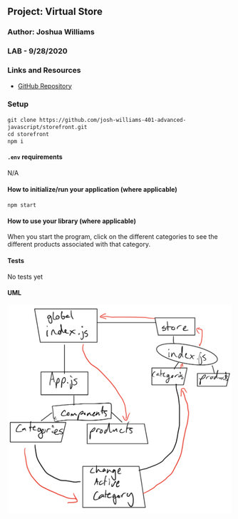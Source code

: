## Project: Virtual Store

### Author: Joshua Williams

### LAB - 9/28/2020 

### Links and Resources

- [GitHub Repository](https://github.com/josh-williams-401-advanced-javascript/storefront)

### Setup

```
git clone https://github.com/josh-williams-401-advanced-javascript/storefront.git
cd storefront
npm i
```

#### `.env` requirements
N/A
#### How to initialize/run your application (where applicable)
```
npm start
```
#### How to use your library (where applicable)
When you start the program, click on the different categories to see the different products associated with that category. 

#### Tests

No tests yet

#### UML
![Lab 36 UML](./umls/lab-36-storefront-uml.png)
